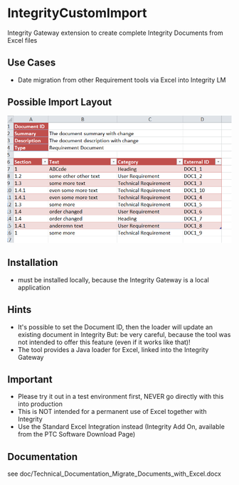 # IntegrityCustomImport
Integrity Gateway extension to create complete Integrity Documents from Excel files

## Use Cases
- Date migration from other Requirement tools via Excel into Integrity LM

## Possible Import Layout
![CustomImport](doc/ExcelImport.PNG)

## Installation
- must be installed locally, because the Integrity Gateway is a local application

## Hints
- It's possible to set the Document ID, then the loader will update an existing document in Integrity
  But: be very careful, because the tool was not intended to offer this feature (even if it works like that)!
- The tool provides a Java loader for Excel, linked into the Integrity Gateway 

## Important
- Please try it out in a test environment first, NEVER go directly with this into production 
- This is NOT intended for a permanent use of Excel together with Integrity
- Use the Standard Excel Integration instead (Integrity Add On, available from the PTC Software Download Page) 

## Documentation
see doc/Technical_Documentation_Migrate_Documents_with_Excel.docx
